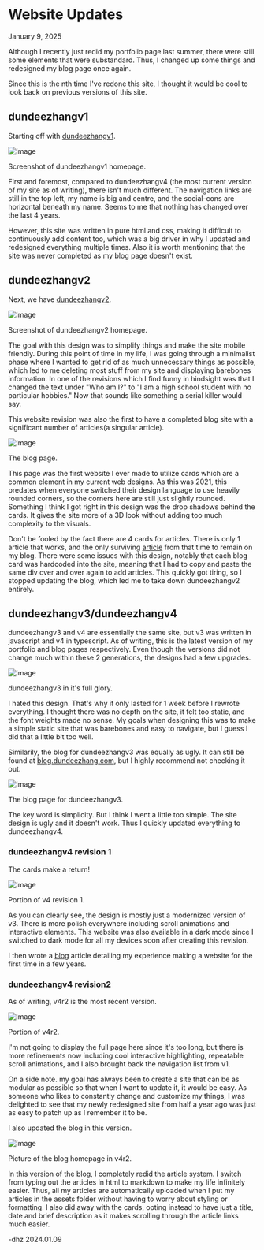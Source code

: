 # Website Updates

January 9, 2025

Although I recently just redid my portfolio page last summer, there were still some elements that were substandard. Thus, I changed up some things and redesigned my blog page once again.

Since this is the nth time I've redone this site, I thought it would be cool to look back on previous versions of this site.

## dundeezhangv1
Starting off with [dundeezhangv1](https://dundeezhang.github.io/dundeezhangv1/). 

![image](./assets/website-updates/dundeezhangv1home.png)

Screenshot of dundeezhangv1 homepage.

First and foremost, compared to dundeezhangv4 (the most current version of my site as of writing), there isn't much different. The navigation links are still in the top left, my name is big and centre, and the social-cons are horizontal beneath my name. Seems to me that nothing has changed over the last 4 years. 

However, this site was written in pure html and css, making it difficult to continuously add content too, which was a big driver in why I updated and redesigned everything multiple times. Also it is worth mentioning that the site was never completed as my blog page doesn't exist.

## dundeezhangv2
Next, we have [dundeezhangv2](https://dundeezhang.github.io/dundeezhangv2/).

![image](./assets/website-updates/dundeezhangv2home.png)

Screenshot of dundeezhangv2 homepage.

The goal with this design was to simplify things and make the site mobile friendly. During this point of time in my life, I was going through a minimalist phase where I wanted to get rid of as much unnecessary things as possible, which led to me deleting most stuff from my site and displaying barebones information. In one of the revisions which I find funny in hindsight was that I changed the text under "Who am I?" to "I am a high school student with no particular hobbies." Now that sounds like something a serial killer would say.

This website revision was also the first to have a completed blog site with a significant number of articles(a singular article).  

![image](./assets/website-updates/dundeezhangv2blog.png)

The blog page. 

This page was the first website I ever made to utilize cards which are a common element in my current web designs. As this was 2021, this predates when everyone switched their design language to use heavily rounded corners, so the corners here are still just slightly rounded. Something I think I got right in this design was the drop shadows behind the cards. It gives the site more of a 3D look without adding too much complexity to the visuals.

Don't be fooled by the fact there are 4 cards for articles. There is only 1 article that works, and the only surviving [article](./online-highschool.md) from that time to remain on my blog. There were some issues with this design, notably that each blog card was hardcoded into the site, meaning that I had to copy and paste the same div over and over again to add articles. This quickly got tiring, so I stopped updating the blog, which led me to take down dundeezhangv2 entirely.

## dundeezhangv3/dundeezhangv4
dundeezhangv3 and v4 are essentially the same site, but v3 was written in javascript and v4 in typescript. As of writing, this is the latest version of my portfolio and blog pages respectively. Even though the versions did not change much within these 2 generations, the designs had a few upgrades. 

![image](./assets/website-updates/dundeezhangv3home.png)

dundeezhangv3 in it's full glory.

I hated this design. That's why it only lasted for 1 week before I rewrote everything. I thought there was no depth on the site, it felt too static, and the font weights made no sense. My goals when designing this was to make a simple static site that was barebones and easy to navigate, but I guess I did that a little bit too well.

Similarily, the blog for dundeezhangv3 was equally as ugly. It can still be found at [blog.dundeezhang.com](https://blog.dundeezhang.com), but I highly recommend not checking it out.

![image](./assets/website-updates/dundeezhangv3blog.png)

The blog page for dundeezhangv3.

The key word is simplicity. But I think I went a little too simple. The site design is ugly and it doesn't work. Thus I quickly updated everything to dundeezhangv4.
### dundeezhangv4 revision 1
The cards make a return!

![image](./assets/website-updates/dundeezhangv4r1.png)

Portion of v4 revision 1.

As you can clearly see, the design is mostly just a modernized version of v3. There is more polish everywhere including scroll animations and interactive elements. This website was also available in a dark mode since I switched to dark mode for all my devices soon after creating this revision.

I then wrote a [blog](./making-website-1.md) article detailing my experience making a website for the first time in a few years.
### dundeezhangv4 revision2
As of writing, v4r2 is the most recent version.

![image](./assets/website-updates/dundeezhangv4r2.png)

Portion of v4r2.

I'm not going to display the full page here since it's too long, but there is more refinements now including cool interactive highlighting, repeatable scroll animations, and I also brought back the navigation list from v1.

On a side note. my goal has always been to create a site that can be as modular as possible so that when I want to update it, it would be easy. As someone who likes to constantly change and customize my things, I was delighted to see that my newly redesigned site from half a year ago was just as easy to patch up as I remember it to be.

I also updated the blog in this version.

![image](./assets/website-updates/dundeezhangv4r2blog.png)

Picture of the blog homepage in v4r2.

In this version of the blog, I completely redid the article system. I switch from typing out the articles in html to markdown to make my life infinitely easier. Thus, all my articles are automatically uploaded when I put my articles in the assets folder without having to worry about styling or formatting. I also did away with the cards, opting instead to have just a title, date and brief description as it makes scrolling through the article links much easier.

-dhz 2024.01.09